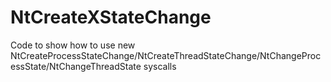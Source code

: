 # NtCreateXStateChange
Code  to show how to use new NtCreateProcessStateChange/NtCreateThreadStateChange/NtChangeProcessState/NtChangeThreadState syscalls
